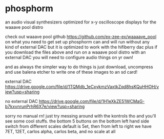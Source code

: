 # phosphorm
an audio visual synthesizers optimized for x-y oscilloscope displays
for the waaave pool distro

check out waaave pool github
https://github.com/ex-zee-ex/waaaave_pool
on what you need to get set up
phosphorm can and will run without any kind of external DAC
but it is optimized to work with the hifiberry dac plus
if you download the files above and run on a waaave pool distro with an external DAC you will need to configure audio things on yr own!

and as always the simpler way to do things is just download, uncompress and use balena etcher to write one of these images to an sd card!

external DAC
https://drive.google.com/file/d/1TQMdb_1eCxykmzVaxtkZqd8hsKQuHHOH/view?usp=sharing

no external DAC
https://drive.google.com/file/d/1H1eXkZE51WCMaG-b7kxvnrunPrhR6X7e/view?usp=sharing

sorry no manual rn!  just try messing around with the kontrols tho and you'll see some cool stuffs.  the bottom 5 buttons on the bottom left hand side switch from different scales
default is 5et, then from left to right we have 7ET, 12ET, carlos alpha, carlos beta, and no scale at all
